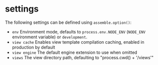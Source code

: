 # settings

The following settings can be defined using `assemble.option()`:

* `env` Environment mode, defaults to `process.env.NODE_ENV` (`NODE_ENV` environment variable) or `development`.
* `view cache` Enables view template compilation caching, enabled in production by default
* `view engine` The default engine extension to use when omitted
* `views` The view directory path, defaulting to "process.cwd() + '/views'"
